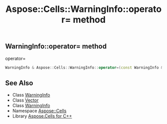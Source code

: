 ﻿---
title: Aspose::Cells::WarningInfo::operator= method
linktitle: operator=
second_title: Aspose.Cells for C++ API Reference
description: 'Aspose::Cells::WarningInfo::operator= method. operator= in C++.'
type: docs
weight: 300
url: /cpp/aspose.cells/warninginfo/operator_asm/
---
## WarningInfo::operator= method


operator=

```cpp
WarningInfo & Aspose::Cells::WarningInfo::operator=(const WarningInfo &src)
```

## See Also

* Class [WarningInfo](../)
* Class [Vector](../../vector/)
* Class [WarningInfo](../)
* Namespace [Aspose::Cells](../../)
* Library [Aspose.Cells for C++](../../../)
